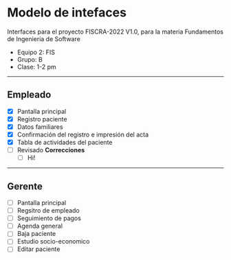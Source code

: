 # Modelo de intefaces


Interfaces para el proyecto FISCRA-2022 V1.0, para la materia Fundamentos de Ingenieria de Software
- Equipo 2: FIS
- Grupo: B
- Clase: 1-2 pm
---


## Empleado
- [x] Pantalla principal
- [x] Registro paciente
- [x] Datos familiares
- [x] Confirmación del registro e impresión del acta
- [x] Tabla de actividades del paciente
- [ ] Revisado
	**Correcciones**
	- [ ] Hi!
--- 


## Gerente
- [ ] Pantalla principal
- [ ] Regsitro de empleado
- [ ] Seguimiento de pagos
- [ ] Agenda general
- [ ] Baja paciente
- [ ] Estudio socio-economico
- [ ] Editar paciente
